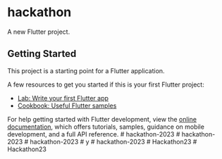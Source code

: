 # hackathon

A new Flutter project.

## Getting Started

This project is a starting point for a Flutter application.

A few resources to get you started if this is your first Flutter project:

- [Lab: Write your first Flutter app](https://docs.flutter.dev/get-started/codelab)
- [Cookbook: Useful Flutter samples](https://docs.flutter.dev/cookbook)

For help getting started with Flutter development, view the
[online documentation](https://docs.flutter.dev/), which offers tutorials,
samples, guidance on mobile development, and a full API reference.
#   h a c k a t h o n - 2 0 2 3  
 #   h a c k a t h o n - 2 0 2 3  
 #   h a c k a t h o n - 2 0 2 3  
 #   y    
 #   h a c k a t h o n - 2 0 2 3  
   #   H a c k a t h o n 2 3  
 #   H a c k a t h o n 2 3  
 